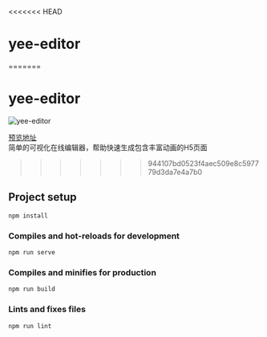 <<<<<<< HEAD
# yee-editor
=======
# yee-editor    

![yee-editor](https://i.ibb.co/TTHfZsH/yee.png)

[预览地址](https://ifront.net/yee/)  
简单的可视化在线编辑器，帮助快速生成包含丰富动画的H5页面
>>>>>>> 944107bd0523f4aec509e8c597779d3da7e4a7b0

## Project setup
```
npm install
```

### Compiles and hot-reloads for development
```
npm run serve
```

### Compiles and minifies for production
```
npm run build
```

### Lints and fixes files
```
npm run lint
```
